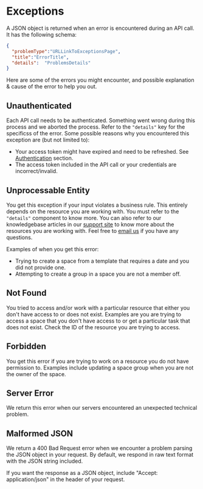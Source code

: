 Exceptions
=====

A JSON object is returned when an error is encountered during an API call. It has the following schema:

```json
{
  "problemType":"URLLinkToExceptionsPage",
  "title":"ErrorTitle",
  "details":  "ProblemsDetails"
}
```
Here are some of the errors you might encounter, and possible explanation & cause of the error to help you out.

Unauthenticated <a name='unauthenticated'><a>
------------

Each API call needs to be authenticated. Something went wrong during this process and we aborted the process. Refer to the ```"details"``` key for the specificss of the error. Some possible reasons why you encountered this exception are (but not limited to):

  - Your access token might have expired and need to be refreshed. See [Authentication](authentication.md) section.
  - The access token included in the API call or your credentials are incorrect/invalid.

Unprocessable Entity <a name='unprocessable_entity'><a>
------------

You get this exception if your input violates a business rule. This entirely depends on the resource you are working with. You must refer to the ```"details"``` component to know more. You can also refer to our knowledgebase articles in our [support site](http://support.kona.com) to know more about the resources you are working with. Feel free to [email us](mailto:support@kona.com) if you have any questions.

Examples of when you get this error:

   - Trying to create a space from a template that requires a date and you did not provide one.
   - Attempting to create a group in a space you are not a member off.

Not Found <a name='not_found'><a>
------------

You tried to access and/or work with a particular resource that either you don't have access to or does not exist. Examples are you are trying to access a space that you don't have access to or get a particular task that does not exist. Check the ID of the resource you are trying to access.

Forbidden <a name='render_forbidden'><a>
------------

You get this error if you are trying to work on a resource you do not have permission to. Examples include updating a space group when you are not the owner of the space.

Server Error <a name='server_error'><a>
------------

We return this error when our servers encountered an unexpected technical problem.

Malformed JSON <a name='malformed_json'><a>
--------------

We return a 400 Bad Request error when we encounter a problem parsing the JSON object in your request. By default, we respond in raw text format with the JSON string included.

If you want the response as a JSON object, include "Accept: application/json" in the header of your request.
